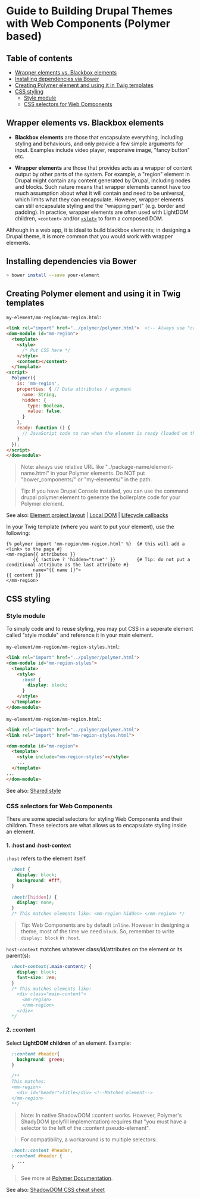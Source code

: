 # Guide to Building Drupal Themes with Web Components (Polymer based)

## Table of contents
 - [Wrapper elements vs. Blackbox elements](#wrapper-elements-vs-blackbox-element)
 - [Installing dependencies via Bower](#installing-dependencies-via-bower)
 - [Creating Polymer element and using it in Twig templates](#creating-polymer-element-and-using-it-in-twig-templates)
 - [CSS styling](#css-styling)
   - [Style module](#style-module)
   - [CSS selectors for Web Components](#css-selectors-for-web-components)

## Wrapper elements vs. Blackbox elements

 - **Blackbox elements** are those that encapsulate everything, including styling and behaviours, and only provide a few simple arguments for input. 
 Examples include video player, responsive image, "fancy button" etc. 
 
 - **Wrapper elements** are those that provides acts as a wrapper of content output by other parts of the system. For example, a "region" element in Drupal might
 contain any content generated by Drupal, including nodes and blocks. Such nature means that wrapper elements cannot have too much assumption about what 
 it will contain and need to be universal, which limits what they can encapsulate. However, wrapper elements can still encapsulate styling and the "wrapping part" 
 (e.g. border and padding). In practice, wrapper elements are often used with LightDOM children, `<content>` and/or [`<slot>`](https://webkit.org/blog/4096/introducing-shadow-dom-api/) to form a composed DOM.
  
Although in a web app, it is ideal to build blackbox elements; in designing a Drupal theme, it is more common that you would work with wrapper elements.

## Installing dependencies via Bower

```bash
> bower install --save your-element
```

## Creating Polymer element and using it in Twig templates
`my-element/mm-region/mm-region.html`:
```html
<link rel="import" href="../polymer/polymer.html">  <!-- Always use "canonical url"-->
<dom-module id="mm-region">
  <template>
    <style>
      /* Put CSS here */
    </style>
    <content></content>
  </template>
<script>
  Polymer({
    is: 'mm-region',
    properties: { // Data attributes / argument
      name: String,
      hidden: {
        type: Boolean,
        value: false,
      }
    },
    ready: function () {
      // JavaScript code to run when the element is ready (loaded on the page).
    }
  });
</script>
</dom-module>
```

  >  Note: always use relative URL like "../package-name/element-name.html" in your Polymer elements. Do NOT put "bower_components/" or "my-elements/" in the path.

> Tip: If you have Drupal Console installed, you can use the command drupal polymer:element to generate the boilerplate code for your Polymer element.

See also: [Element project layout](https://www.polymer-project.org/1.0/docs/tools/polymer-cli#element-project-layout) | [Local DOM](https://www.polymer-project.org/1.0/start/first-element/step-2) | [Lifecycle callbacks](https://www.polymer-project.org/1.0/docs/devguide/registering-elements#lifecycle-callbacks)

In your Twig template (where you want to put your element), use the following:
```twig
{% polymer import 'mm-region/mm-region.html' %}  {# this will add a <link> to the page #}
<mm-region{{ attributes }}
          {{ !active ? 'hidden="true"' }}        {# Tip: do not put a conditional attribute as the last attribute #}
          name="{{ name ]}">
{{ content }} 
</mm-region>
```

## CSS styling
### Style module
To simply code and to reuse styling, you may put CSS in a seperate element called "style module" and reference it in your main element.

`my-element/mm-region/mm-region-styles.html`:
```html
<link rel="import" href="../polymer/polymer.html">
<dom-module id="mm-region-styles">
  <template>
    <style>
      :host {
        display: block;
      }
    </style>
  </template>
</dom-module>
```

`my-element/mm-region/mm-region.html`:
```html
<link rel="import" href="../polymer/polymer.html">
<link rel="import" href="mm-region-styles.html">

<dom-module id="mm-region">
  <template>
    <style include="mm-region-styles"></style>
    ...
  </template>
...
</dom-module>

```

See also: [Shared style](https://www.polymer-project.org/1.0/docs/devguide/styling#style-modules)

### CSS selectors for Web Components
There are some special selectors for styling Web Components and their children. These selectors are what allows us to encapsulate 
styling inside an element.

#### 1. :host and :host-context
  `:host` refers to the element itself.
```css
  :host {
    display: block; 
    background: #fff;
  }
  
  :host([hidden]) {
    display: none;
  } 
  /* This matches elements like: <mm-region hidden> </mm-region> */
```
  > Tip: Web Components are by default `inline`. However in designing a theme, most of the time we need `block`. 
  So, remember to write `display: block` in `:host`. 
  
  `host-context` matches whatever class/id/attributes on the element or its parent(s):
```css
  :host-context(.main-content) {
    display: block;
    font-size: 2em;
  }
  /* This matches elements like:
    <div class="main-content">
      <mm-region>
      </mm-region>
    </div>
  */
```  
#### 2.  ::content
  Select **LightDOM children** of an element. Example:
```css
  ::content #header{
    background: green;
  }
  
  /**
  This matches:
  <mm-region>
    <div id="header">Title</div> <!--Matched element-->
  </mm-region>
  **/
```

 > Note: In native ShadowDOM ::content works. However, Polymer's ShadyDOM (polyfill implementation) requires that
  "you must have a selector to the left of the ::content pseudo-element".
  
 > For compatibility, a workaround is to multiple selectors:
   ```css
     :host::content #header,
     ::content #header {
       ...
     }
   ```
 > See more at [Polymer Documentation](https://www.polymer-project.org/1.0/docs/devguide/styling#styling-distributed-children-content).

See also: [ShadowDOM CSS cheat sheet](http://robdodson.me/shadow-dom-css-cheat-sheet/)

